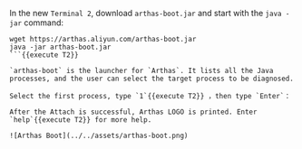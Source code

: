 In the new `Terminal 2`, download `arthas-boot.jar` and start with the `java -jar` command:

```
wget https://arthas.aliyun.com/arthas-boot.jar
java -jar arthas-boot.jar
```{{execute T2}}

`arthas-boot` is the launcher for `Arthas`. It lists all the Java processes, and the user can select the target process to be diagnosed.

Select the first process, type `1`{{execute T2}} ，then type `Enter`：

After the Attach is successful, Arthas LOGO is printed. Enter `help`{{execute T2}} for more help.

![Arthas Boot](../../assets/arthas-boot.png)
